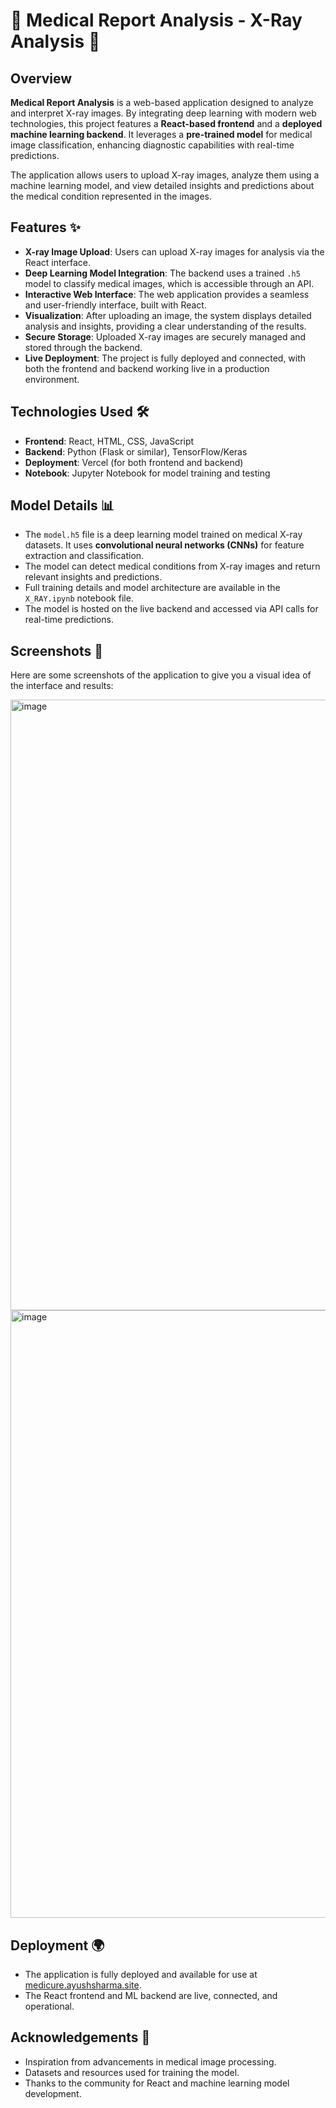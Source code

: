 # 🏥 **Medical Report Analysis - X-Ray Analysis** 🩻

## Overview

**Medical Report Analysis** is a web-based application designed to analyze and interpret X-ray images. By integrating deep learning with modern web technologies, this project features a **React-based frontend** and a **deployed machine learning backend**. It leverages a **pre-trained model** for medical image classification, enhancing diagnostic capabilities with real-time predictions.

The application allows users to upload X-ray images, analyze them using a machine learning model, and view detailed insights and predictions about the medical condition represented in the images.

## Features ✨

* **X-ray Image Upload**: Users can upload X-ray images for analysis via the React interface.
* **Deep Learning Model Integration**: The backend uses a trained `.h5` model to classify medical images, which is accessible through an API.
* **Interactive Web Interface**: The web application provides a seamless and user-friendly interface, built with React.
* **Visualization**: After uploading an image, the system displays detailed analysis and insights, providing a clear understanding of the results.
* **Secure Storage**: Uploaded X-ray images are securely managed and stored through the backend.
* **Live Deployment**: The project is fully deployed and connected, with both the frontend and backend working live in a production environment.

## Technologies Used 🛠️

* **Frontend**: React, HTML, CSS, JavaScript
* **Backend**: Python (Flask or similar), TensorFlow/Keras
* **Deployment**: Vercel (for both frontend and backend)
* **Notebook**: Jupyter Notebook for model training and testing

## Model Details 📊

* The `model.h5` file is a deep learning model trained on medical X-ray datasets. It uses **convolutional neural networks (CNNs)** for feature extraction and classification.
* The model can detect medical conditions from X-ray images and return relevant insights and predictions.
* Full training details and model architecture are available in the `X_RAY.ipynb` notebook file.
* The model is hosted on the live backend and accessed via API calls for real-time predictions.

## Screenshots 📸

Here are some screenshots of the application to give you a visual idea of the interface and results:

<img width="1919" height="977" alt="image" src="https://github.com/user-attachments/assets/ef6c0300-9c2d-4c71-82f6-54a568e6e98a" />

<img width="1919" height="972" alt="image" src="https://github.com/user-attachments/assets/e01b9c95-3176-4f8a-b289-c2f0e27473ac" />

## Deployment 🌍

* The application is fully deployed and available for use at [medicure.ayushsharma.site](https://medicure.ayushsharma.site/).
* The React frontend and ML backend are live, connected, and operational.

## Acknowledgements 🙏

* Inspiration from advancements in medical image processing.
* Datasets and resources used for training the model.
* Thanks to the community for React and machine learning model development.
